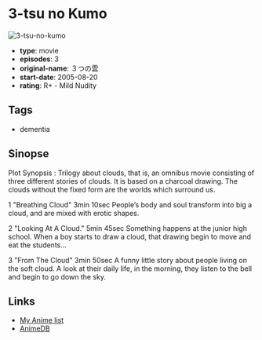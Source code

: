 # 3-tsu no Kumo

![3-tsu-no-kumo](https://cdn.myanimelist.net/images/anime/10/18948.jpg)

-   **type**: movie
-   **episodes**: 3
-   **original-name**: ３つの雲
-   **start-date**: 2005-08-20
-   **rating**: R+ - Mild Nudity

## Tags

-   dementia

## Sinopse

Plot Synopsis : Trilogy about clouds, that is, an omnibus movie consisting of three different stories of clouds. It is based on a charcoal drawing. The clouds without the fixed form are the worlds which surround us.

1 "Breathing Cloud" 3min 10sec
People’s body and soul transform into big a cloud, and are mixed with erotic shapes.

2 "Looking At A Cloud." 5min 45sec
Something happens at the junior high school. When a boy starts to draw a cloud, that drawing begin to move and eat the students...

3 "From The Cloud" 3min 50sec
A funny little story about people living on the soft cloud. A look at their daily life, in the morning, they listen to the bell and begin to go down the sky.

## Links

-   [My Anime list](https://myanimelist.net/anime/7809/3-tsu_no_Kumo)
-   [AnimeDB](http://anidb.info/perl-bin/animedb.pl?show=anime&aid=7047)
